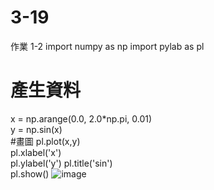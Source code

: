 # 3-19
作業 1-2
import numpy as np
import pylab as pl
# 產生資料
x = np.arange(0.0, 2.0*np.pi, 0.01)  
y = np.sin(x)  
#畫圖
pl.plot(x,y)    
pl.xlabel('x')      
pl.ylabel('y')
pl.title('sin')   
pl.show()
![image](https://github.com/SuWeizhe1124/3-19/blob/master/1234.JPG)
